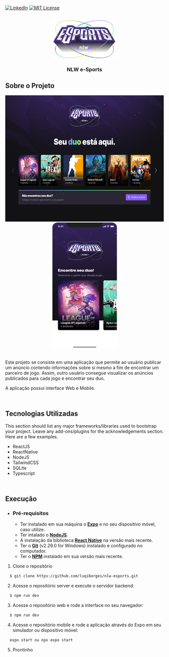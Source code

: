 [![LinkedIn][linkedin-shield]][linkedin-url]
[![MIT License][license-shield]][license-url]

<br />
<div align="center">
  <a href="https://github.com/luqiborges/nlw-esports">
    <img src="web/src/assets/logo-nlw-esports.svg" alt="Logo" width="200" height="120">
  </a>

  <h3 align="center">NLW e-Sports</h3>
</div>

## Sobre o Projeto

<div align="center" >
  <a href="https://github.com/luqiborges/nlw-esports">
    <img src="web/src/assets/Landing.png" alt="Home" width="600" height="400">
    <img src="web/src/assets/Home.png" alt="Home" width="205" height="400">
  </a>
</div>
<br/>

Este projeto se consiste em uma aplicação que permite ao usuário publicar um anúncio contendo informações sobre si mesmo a fim de encontrar um parceiro de jogo. Assim, outro usuário consegue visualizar os anúncios publicados para cada jogo e encontrar seu duo.

A aplicação possui interface Web e Mobile.

<br/>

## Tecnologias Utilizadas

This section should list any major frameworks/libraries used to bootstrap your project. Leave any add-ons/plugins for the acknowledgements section. Here are a few examples.

* ReactJS
* ReactNative
* NodeJS
* TailwindCSS
* SQLite
* Typescript

<br/>

## Execução

- ### **Pré-requisitos**

  - Ter instalado em sua máquina o **[Expo](https://expo.io/)** e no seu dispositivo móvel, caso utilize.
  - Ter intalado o **[NodeJS](https://nodejs.org/en/)**.
  - A instalação da biblioteca **[React Native](https://reactnative.dev/)** na versão mais recente.
  - Ter o **[Git](https://git-scm.com/)** (v2.29.0 for Windows) instalado e configurado no computador.
  - Ter o **[NPM](https://www.npmjs.com/)** instalado em sua versão mais recente.

1. Clone o repositório

```sh
  $ git clone https://github.com/luqiborges/nlw-esports.git
```

2. Acesse o repositório server e execute o servidor backend:

```sh
  $ npm run dev
```

3. Acesse o repositório web e rode a interface no seu navegador:

```sh
  $ npm run dev
```

4. Acesse o repositório mobile e rode a aplicação através do Expo em seu simulador ou dispositivo móvel:
```sh
  expo start ou npx expo start
```

5. Prontinho



<!-- MARKDOWN LINKS & IMAGES -->
[product-screenshot]: web/src/assets/Landing.png
[product-screenshot-mobile]: web/src/assets/Home.png

<!-- MARKDOWN LINKS & IMAGES -->
<!-- https://www.markdownguide.org/basic-syntax/#reference-style-links -->
[license-shield]: https://img.shields.io/github/license/othneildrew/Best-README-Template.svg?style=for-the-badge
[license-url]: https://github.com/othneildrew/Best-README-Template/blob/master/LICENSE.txt
[linkedin-shield]: https://img.shields.io/badge/-LinkedIn-black.svg?style=for-the-badge&logo=linkedin&colorB=555
[linkedin-url]: https://www.linkedin.com/in/souzaborgeslucas/

